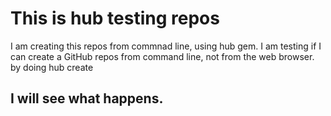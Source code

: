 # This is hub testing repos

I am creating this repos from commnad line, using hub gem.
I am testing if I can create a GitHub repos from command line, not from the web browser.
by doing hub create

## I will see what happens.
